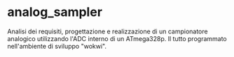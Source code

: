 # analog_sampler
Analisi dei requisiti, progettazione e realizzazione di un campionatore analogico utilizzando l'ADC interno di un ATmega328p. Il tutto programmato nell'ambiente di sviluppo "wokwi".

